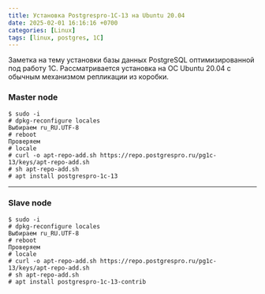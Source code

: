```yaml
---
title: Установка Postgrespro-1C-13 на Ubuntu 20.04
date: 2025-02-01 16:16:16 +0700
categories: [Linux]
tags: [linux, postgres, 1C]
---
```


Заметка на тему установки базы данных PostgreSQL оптимизированной под работу 1С.
Рассматривается установка на ОС Ubuntu 20.04 с обычным механизмом репликации из коробки.

### Master node
    $ sudo -i
    # dpkg-reconfigure locales
    Выбираем ru_RU.UTF-8
    # reboot
    Проверяем
    # locale
    # curl -o apt-repo-add.sh https://repo.postgrespro.ru/pg1c-13/keys/apt-repo-add.sh
    # sh apt-repo-add.sh
    # apt install postgrespro-1c-13

---

### Slave node
    $ sudo -i
    # dpkg-reconfigure locales
    Выбираем ru_RU.UTF-8
    # reboot
    Проверяем
    # locale
    # curl -o apt-repo-add.sh https://repo.postgrespro.ru/pg1c-13/keys/apt-repo-add.sh
    # sh apt-repo-add.sh
    # apt install postgrespro-1c-13-contrib

